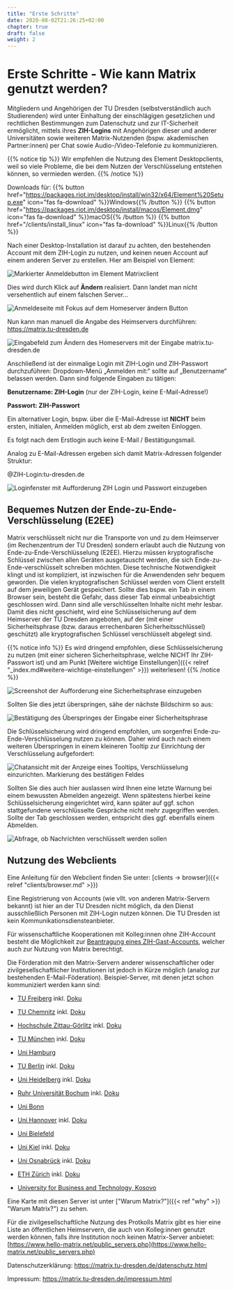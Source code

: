 ```yaml
---
title: "Erste Schritte"
date: 2020-08-02T21:26:25+02:00
chapter: true
draft: false
weight: 2
---
```


# Erste Schritte - Wie kann Matrix genutzt werden?

Mitgliedern und Angehörigen der TU Dresden (selbstverständlich auch Studierenden) wird unter Einhaltung der einschlägigen gesetzlichen und rechtlichen Bestimmungen zum Datenschutz und zur IT-Sicherheit ermöglicht, mittels ihres **ZIH-Logins** mit Angehörigen dieser und anderer Universitäten sowie weiteren Matrix-Nutzenden (bspw. akademischen Partner:innen) per Chat sowie Audio-/Video-Telefonie zu
kommunizieren.

{{% notice tip %}}
Wir empfehlen die Nutzung des Element Desktopclients, weil so viele Probleme, die bei dem Nutzen der Verschlüsselung entstehen können, so vermieden werden.
{{% /notice %}}

Downloads für: {{% button href="https://packages.riot.im/desktop/install/win32/x64/Element%20Setup.exe" icon="fas fa-download" %}}Windows{{% /button %}} {{% button href="https://packages.riot.im/desktop/install/macos/Element.dmg" icon="fas fa-download" %}}macOS{{% /button %}} {{% button href="/clients/install_linux" icon="fas fa-download" %}}Linux{{% /button %}}

Nach einer Desktop-Installation ist darauf zu achten, den bestehenden Account mit dem ZIH-Login zu nutzen, und keinen neuen Account auf einem anderen Server zu erstellen. Hier am Beispiel von Element:

![Markierter Anmeldebutton im Element Matrixclient](/images/01_Login_de.png)

Dies wird durch Klick auf **Ändern** realisiert. Dann landet man nicht versehentlich auf einem falschen Server...

![Anmeldeseite mit Fokus auf dem Homeserver ändern Button](/images/02_Change-Homeserver_de.png)

Nun kann man manuell die Angabe des Heimservers durchführen: https://matrix.tu-dresden.de

![Eingabefeld zum Ändern des Homeservers mit der Eingabe matrix.tu-dresden.de](/images/03_Set-Homeserver_de.png)

Anschließend ist der einmalige Login mit ZIH-Login und ZIH-Passwort durchzuführen:
Dropdown-Menü „Anmelden mit:“ sollte auf „Benutzername“ belassen werden. Dann sind folgende Eingaben zu tätigen:

**Benutzername: ZIH-Login**  (nur der ZIH-Login, keine E-Mail-Adresse!)

**Passwort: ZIH-Passwort**

Ein alternativer Login, bspw. über die E-Mail-Adresse ist **NICHT** beim ersten, initialen, Anmelden möglich, erst ab dem zweiten Einloggen.

Es folgt nach dem Erstlogin auch keine E-Mail / Bestätigungsmail.

Analog zu E-Mail-Adressen ergeben sich damit Matrix-Adressen folgender Struktur:

@ZIH-Login:tu-dresden.de

![Loginfenster mit Aufforderung ZIH Login und Passwort einzugeben](/images/04_Username_de.png)

## Bequemes Nutzen der Ende-zu-Ende-Verschlüsselung (E2EE)

Matrix verschlüsselt nicht nur die Transporte von und zu dem Heimserver (im Rechenzentrum der TU Dresden) sondern erlaubt auch die Nutzung von Ende-zu-Ende-Verschlüsselung (E2EE). Hierzu müssen kryptografische Schlüssel zwischen allen Geräten ausgetauscht werden, die sich Ende-zu-Ende-verschlüsselt schreiben möchten. Diese technische Notwendigkeit klingt und ist kompliziert, ist inzwischen für die Anwendenden sehr bequem geworden. Die vielen kryptografischen Schlüssel werden vom Client erstellt auf dem jeweiligen Gerät gespeichert. Sollte dies bspw. ein Tab in einem Browser sein, besteht die Gefahr, dass dieser Tab einmal unbeabsichtigt geschlossen wird. Dann sind alle verschlüsselten Inhalte nicht mehr lesbar. Damit dies nicht geschieht, wird eine Schlüsselsicherung auf dem Heimserver der TU Dresden angeboten, auf der (mit einer Sicherheitsphrase (bzw. daraus errechenbaren Sicherheitsschlüssel) geschützt) alle kryptografischen Schlüssel verschlüsselt abgelegt sind.

{{% notice info %}}
Es wird dringend empfohlen, diese Schlüsselsicherung zu nutzen (mit einer sicheren Sicherheitsphrase, welche NICHT Ihr ZIH-Passwort ist) und am Punkt [Weitere wichtige Einstellungen]({{< relref "_index.md#weitere-wichtige-einstellungen" >}}) weiterlesen!
{{% /notice %}}

   ![Screenshot der Aufforderung eine Sicherheitsphrase einzugeben](/images/01_Restore-Session_de.png)

Sollten Sie dies jetzt überspringen, sähe der nächste Bildschirm so aus:

   ![Bestätigung des Überspringes der Eingabe einer Sicherheitsphrase](/images/03_Cancel-Restore_de.png)

Die Schlüsselsicherung wird dringend empfohlen, um sorgenfrei Ende-zu-Ende-Verschlüsselung nutzen zu können. Daher wird auch nach einem weiteren Überspringen in einem kleineren Tooltip zur Einrichtung der Verschlüsselung aufgefordert:

   ![Chatansicht mit der Anzeige eines Tooltips, Verschlüsselung einzurichten. Markierung des bestätigen Feldes](/images/04_Notification_de.png)

Sollten Sie dies auch hier auslassen wird Ihnen eine letzte Warnung bei einem bewussten Abmelden angezeigt. Wenn spätestens hierbei keine Schlüsselsicherung eingerichtet wird, kann später auf ggf. schon stattgefundene verschlüsselte Gespräche nicht mehr zugegriffen werden. Sollte der Tab geschlossen werden, entspricht dies ggf. ebenfalls einem Abmelden.

   ![Abfrage, ob Nachrichten verschlüsselt werden sollen](/images/05_Logout-Notify_de.png)


## Nutzung des Webclients

Eine Anleitung für den Webclient finden Sie unter: [clients -> browser]({{< relref "clients/browser.md" >}})

Eine Registrierung von Accounts (wie vllt. von anderen Matrix-Servern bekannt) ist hier an der TU Dresden nicht möglich, da den Dienst ausschließlich Personen mit ZIH-Login nutzen können. Die TU Dresden ist kein Kommunikationsdiensteanbieter.

Für wissenschaftliche Kooperationen mit Kolleg:innen ohne ZIH-Account besteht die Möglichkeit zur [Beantragung eines ZIH-Gast-Accounts](https://tu-dresden.de/zih/dienste/service-katalog/zugangsvoraussetzung), welcher auch zur Nutzung von Matrix berechtigt.

Die Förderation mit den Matrix-Servern anderer wissenschaftlicher oder zivilgesellschaftlicher Institutionen ist jedoch in Kürze möglich (analog zur bestehenden E-Mail-Föderation). Beispiel-Server, mit denen jetzt schon kommuniziert werden kann sind:

* [TU Freiberg](https://matrix.tu-freiberg.de/) inkl. [Doku](https://tu-freiberg.de/en/urz/dienste/chat)

* [TU Chemnitz](https://matrix.tu-chemnitz.de) inkl. [Doku](https://www.tu-chemnitz.de/urz/groupware/chat/doku/)

* [Hochschule Zittau-Görlitz](https://matrix.hszg.de) inkl. [Doku](https://zfe.hszg.de/das-zfe/aktuelle-entwicklungen/matrix)

* [TU München](https://matrix.tum.de) inkl. [Doku](https://wiki.in.tum.de/Informatik/Helpdesk/RIOT)

* [Uni Hamburg](http://uni-hamburg.de/)

* [TU Berlin](https://chat.tu-berlin.de/) inkl. [Doku](https://www.innocampus.tu-berlin.de/projekte/matrixinnocampus/)

* [Uni Heidelberg](https://matrix-im.uni-heidelberg.de/) inkl. [Doku](https://www.urz.uni-heidelberg.de/en/heichat)

* [Ruhr Universität Bochum](https://riot.rub.de/) inkl. [Doku](https://www.it-services.ruhr-uni-bochum.de/services/issi/element.html.de)

* [Uni Bonn](https://element.matrix.informatik.uni-bonn.de/)

* [Uni Hannover](https://matrix.uni-hannover.de) inkl. [Doku](https://www.luis.uni-hannover.de/de/services/kommunikation/matrix-messenger/)

* [Uni Bielefeld](https://www.uni-bielefeld.de/fakultaeten/soziologie/teamchat2/)

* [Uni Kiel](https://riot.fs-infmath.uni-kiel.de) inkl. [Doku](https://www.fs-infmath.uni-kiel.de/wiki/Technische_Dienste)

* [Uni Osnabrück](https://chat.virtuos.uni-osnabrueck.de/#/welcome) inkl. [Doku](https://www.rz.uni-osnabrueck.de/homeoffice/riot.html)

* [ETH Zürich](https://element.phys.ethz.ch/) inkl. [Doku](https://readme.phys.ethz.ch/chat/)

* [University for Business and Technology, Kosovo](https://ubt-uni.net/)

Eine Karte mit diesen Server ist unter ["Warum Matrix?"]({{< ref "why"  >}} "Warum Matrix?") zu sehen.

Für die zivilgesellschaftliche Nutzung des Protkolls Matrix gibt es hier eine Liste an öffentlichen Heimservern, die auch von Kolleg:innen genutzt werden können, falls ihre Institution noch keinen Matrix-Server anbietet:
[https://www.hello-matrix.net/public_servers.php](https://www.hello-matrix.net/public_servers.php)

Datenschutzerklärung: https://matrix.tu-dresden.de/datenschutz.html

Impressum: https://matrix.tu-dresden.de/impressum.html

